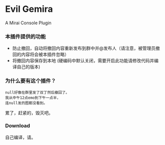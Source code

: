 # Evil Gemira
A Mirai Console Plugin
### 本插件提供的功能
* 防止撤回，自动将撤回内容重新发布到群中并@发布人（请注意，被管理员撤回的内容将会被本插件忽略）
* 将撤回内容保存到本地 (硬编码中默认关闭，需要开启此功能请修改代码并编译自己的版本)
### 为什么要有这个插件？
```
null好像在群里发了双丁然后撤回了。
我从中午12点emo到下午一点半，
连null发的图都没看到。
```

累了，赶紧的，毁灭吧。
### Download
自己编译，请。